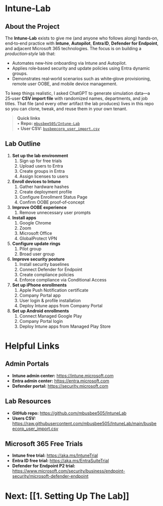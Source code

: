 # Intune‑Lab

## About the Project

The **Intune‑Lab** exists to give me (and anyone who follows along) hands‑on, end‑to‑end practice with **Intune**, **Autopilot**, **Entra ID**, **Defender for Endpoint**, and adjacent Microsoft 365 technologies.  The focus is on building a *production‑style* lab that:

* Automates new‑hire onboarding via Intune and Autopilot.
* Applies role‑based security and update policies using Entra dynamic groups.
* Demonstrates real‑world scenarios such as white‑glove provisioning, remote user OOBE, and mobile device management.

To keep things realistic, I asked ChatGPT to generate simulation data—a 25‑user **CSV import file** with randomized names, departments, and job titles.  That file (and every other artifact the lab produces) lives in this repo so you can clone, tweak, and reuse them in your own tenant.

> **Quick links**  
> • **Repo:** [`mbusbee505/Intune-Lab`](https://github.com/mbusbee505/Intune-Lab)  
> • **User CSV:** [`busbeecorp_user_import.csv`](https://raw.githubusercontent.com/mbusbee505/IntuneLab/main/busbeecorp_user_import.csv)

## Lab Outline

1. **Set up the lab environment**
	1. Sign up for free trials
	2. Upload users to Entra
	3. Create groups in Entra
	4. Assign licenses to users
2. **Enroll devices to Intune**
	1. Gather hardware hashes
	2. Create deployment profile
	3. Configure Enrollment Status Page
	4. Confirm OOBE proof‑of‑concept
3. **Improve OOBE experience**
	1. Remove unnecessary user prompts
4. **Install apps**
	1. Google Chrome
	2. Zoom
	3. Microsoft Office
	4. GlobalProtect VPN
5. **Configure update rings**
	1. Pilot group
	2. Broad user group
6. **Improve security posture**
	1. Install security baselines
	2. Connect Defender for Endpoint
	3. Create compliance policies
	4. Enforce compliance via Conditional Access
7. **Set up iPhone enrollments**
	1. Apple Push Notification certificate
	2. Company Portal app
	3. User login & profile installation
	4. Deploy Intune apps from Company Portal
8. **Set up Android enrollments**
	1. Connect Managed Google Play
	2. Company Portal login
	3. Deploy Intune apps from Managed Play Store


# Helpful Links

## Admin Portals

- **Intune admin center:** <https://intune.microsoft.com>
- **Entra admin center:** <https://entra.microsoft.com>
- **Defender portal:** <https://security.microsoft.com>

## Lab Resources

- **GitHub repo:** <https://github.com/mbusbee505/IntuneLab>
- **Users CSV:** <https://raw.githubusercontent.com/mbusbee505/IntuneLab/main/busbeecorp_user_import.csv>

## Microsoft 365 Free Trials

- **Intune free trial:** <https://aka.ms/IntuneTrial>
- **Entra ID free trial:** <https://aka.ms/EntraSuiteTrial>
- **Defender for Endpoint P2 trial:** <https://www.microsoft.com/security/business/endpoint-security/microsoft-defender-endpoint>


# Next: [[1. Setting Up The Lab]]
